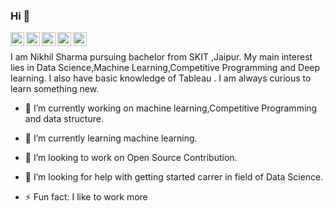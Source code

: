 ### Hi 👋
<a target="_blank" href="https://www.linkedin.com/in/nikhil-sharma-b0b860176/">
  <img align="left" alt="LinkdeIN" width="22px" src="https://cdn.jsdelivr.net/npm/simple-icons@v3/icons/linkedin.svg" />
</a>
<a target="_blank" href="https://api.whatsapp.com/send?phone=919636241578">
  <img align="left" alt="Whatsapp" width="22px" src="https://cdn.jsdelivr.net/npm/simple-icons@v3/icons/whatsapp.svg" />
</a>
<a target="_blank" href="https://www.instagram.com/nikkhilsharma_/">
  <img align="left" alt="Instagram" width="22px" src="https://cdn.jsdelivr.net/npm/simple-icons@v3/icons/instagram.svg" />
</a>
<a target="_blank" href="mailto:nikhilsharma1552000@gmail.com">
  <img align="left" alt="Gmail" width="22px" src="https://cdn.jsdelivr.net/npm/simple-icons@v3/icons/gmail.svg" />
</a>
<a target="_blank" href="https://www.facebook.com/profile.php?id=100028035274882">
  <img align="left" alt="Facebook" width="22px" src="https://cdn.jsdelivr.net/npm/simple-icons@v3/icons/facebook.svg" />
</a></br>

I am Nikhil Sharma pursuing bachelor from SKIT ,Jaipur. My main interest lies in Data Science,Machine Learning,Competitive Programming and Deep learning. I also have basic knowledge of Tableau . I am always curious to learn something new.


- 🔭 I’m currently working on machine learning,Competitive Programming and data structure. 
- 🌱 I’m currently learning machine learning.
- 👯 I’m looking to work on Open Source Contribution.
- 🤔 I’m looking for help with getting started carrer in field of Data Science.

- ⚡ Fun fact: I like to work more

